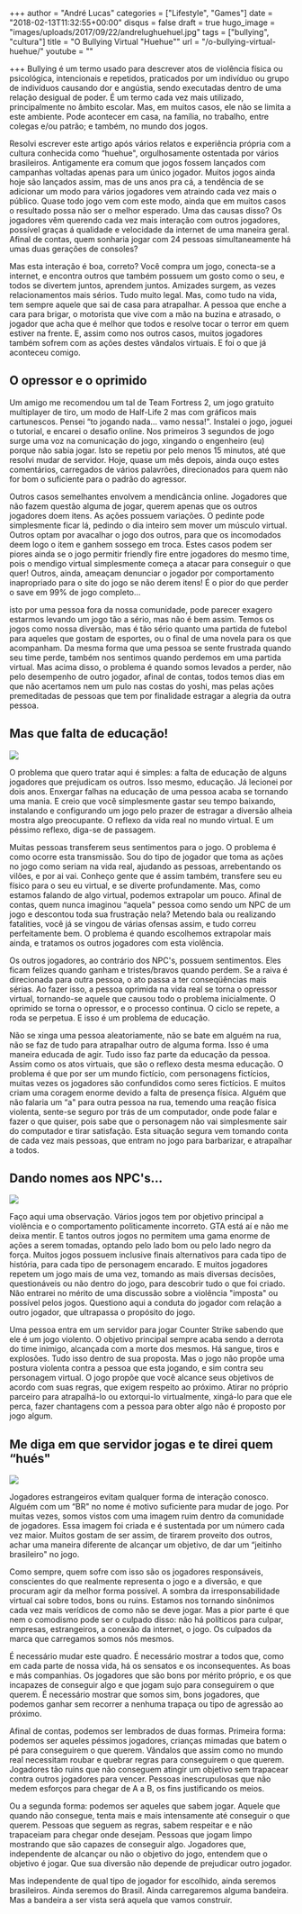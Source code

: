 +++
author = "André Lucas"
categories = ["Lifestyle", "Games"]
date = "2018-02-13T11:32:55+00:00"
disqus = false
draft = true
hugo_image = "images/uploads/2017/09/22/andrelughuehuel.jpg"
tags = ["bullying", "cultura"]
title = "O Bullying Virtual \"Huehue\""
url = "/o-bullying-virtual-huehue/"
youtube = ""

+++
Bullying é um termo usado para descrever atos de violência física ou psicológica, intencionais e repetidos, praticados por um indivíduo ou grupo de indivíduos causando dor e angústia, sendo executadas dentro de uma relação desigual de poder. É um termo cada vez mais utilizado, principalmente no âmbito escolar. Mas, em muitos casos, ele não se limita a este ambiente. Pode acontecer em casa, na família, no trabalho, entre colegas e/ou patrão; e também, no mundo dos jogos.

Resolvi escrever este artigo após vários relatos e experiência própria com a cultura conhecida como “huehue", orgulhosamente ostentada por vários brasileiros. Antigamente era comum que jogos fossem lançados com campanhas voltadas apenas para um único jogador. Muitos jogos ainda hoje são lançados assim, mas de uns anos pra cá, a tendência de se adicionar um modo para vários jogadores vem atraindo cada vez mais o público. Quase todo jogo vem com este modo, ainda que em muitos casos o resultado possa não ser o melhor esperado. Uma das causas disso? Os jogadores vêm querendo cada vez mais interação com outros jogadores, possível graças á qualidade e velocidade da internet de uma maneira geral. Afinal de contas, quem sonharia jogar com 24 pessoas simultaneamente há umas duas gerações de consoles?

Mas esta interação é boa, correto? Você compra um jogo, conecta-se a internet, e encontra outros que também possuem um gosto como o seu, e todos se divertem juntos, aprendem juntos. Amizades surgem, as vezes relacionamentos mais sérios. Tudo muito legal. Mas, como tudo na vida, tem sempre aquele que sai de casa para atrapalhar. A pessoa que enche a cara para brigar, o motorista que vive com a mão na buzina e atrasado, o jogador que acha que é melhor que todos e resolve tocar o terror em quem estiver na frente. E, assim como nos outros casos, muitos jogadores também sofrem com as ações destes vândalos virtuais. E foi o que já aconteceu comigo.

## O opressor e o oprimido

Um amigo me recomendou um tal de Team Fortress 2, um jogo gratuito multiplayer de tiro, um modo de Half-Life 2 mas com gráficos mais cartunescos. Pensei “to jogando nada... vamo nessa!". Instalei o jogo, joguei o tutorial, e encarei o desafio online. Nos primeiros 3 segundos de jogo surge uma voz na comunicação do jogo, xingando o engenheiro (eu) porque não sabia jogar. Isto se repetiu por pelo menos 15 minutos, até que resolvi mudar de servidor. Hoje, quase um mês depois, ainda ouço estes comentários, carregados de vários palavrões, direcionados para quem não for bom o suficiente para o padrão do agressor.

Outros casos semelhantes envolvem a mendicância online. Jogadores que não fazem questão alguma de jogar, querem apenas que os outros jogadores doem itens. As ações possuem variações. O pedinte pode simplesmente ficar lá, pedindo o dia inteiro sem mover um músculo virtual. Outros optam por avacalhar o jogo dos outros, para que os incomodados deem logo o item e ganhem sossego em troca. Estes casos podem ser piores ainda se o jogo permitir friendly fire entre jogadores do mesmo time, pois o mendigo virtual simplesmente começa a atacar para conseguir o que quer! Outros, ainda, ameaçam denunciar o jogador por comportamento inapropriado para o site do jogo se não derem itens! É o pior do que perder o save em 99% de jogo completo...

isto por uma pessoa fora da nossa comunidade, pode parecer exagero estarmos levando um jogo tão a sério, mas não é bem assim. Temos os jogos como nossa diversão, mas é tão sério quanto uma partida de futebol para aqueles que gostam de esportes, ou o final de uma novela para os que acompanham. Da mesma forma que uma pessoa se sente frustrada quando seu time perde, também nos sentimos quando perdemos em uma partida virtual. Mas acima disso, o problema é quando somos levados a perder, não pelo desempenho de outro jogador, afinal de contas, todos temos dias em que não acertamos nem um pulo nas costas do yoshi, mas pelas ações premeditadas de pessoas que tem por finalidade estragar a alegria da outra pessoa.

## Mas que falta de educação!

<img src="images/uploads/2017/09/22/andrelugFarCry3VaasTeaser.jpg" class=" forestry--none" style="float: none;">

O problema que quero tratar aqui é simples: a falta de educação de alguns jogadores que prejudicam os outros. Isso mesmo, educação. Já lecionei por dois anos. Enxergar falhas na educação de uma pessoa acaba se tornando uma mania. E creio que você simplesmente gastar seu tempo baixando, instalando e configurando um jogo pelo prazer de estragar a diversão alheia mostra algo preocupante. O reflexo da vida real no mundo virtual. E um péssimo reflexo, diga-se de passagem.

Muitas pessoas transferem seus sentimentos para o jogo. O problema é como ocorre esta transmissão. Sou do tipo de jogador que toma as ações no jogo como seriam na vida real, ajudando as pessoas, arrebentando os vilões, e por ai vai. Conheço gente que é assim também, transfere seu eu físico para o seu eu virtual, e se diverte profundamente. Mas, como estamos falando de algo virtual, podemos extrapolar um pouco. Afinal de contas, quem nunca imaginou “aquela" pessoa como sendo um NPC de um jogo e descontou toda sua frustração nela? Metendo bala ou realizando fatalities, você já se vingou de várias ofensas assim, e tudo correu perfeitamente bem. O problema é quando escolhemos extrapolar mais ainda, e tratamos os outros jogadores com esta violência.

Os outros jogadores, ao contrário dos NPC's, possuem sentimentos. Eles ficam felizes quando ganham e tristes/bravos quando perdem. Se a raiva é direcionada para outra pessoa, o ato passa a ter conseqüências mais sérias. Ao fazer isso, a pessoa oprimida na vida real se torna o opressor virtual, tornando-se aquele que causou todo o problema inicialmente. O oprimido se torna o opressor, e o processo continua. O ciclo se repete, a roda se perpetua. E isso é um problema de educação.

Não se xinga uma pessoa aleatoriamente, não se bate em alguém na rua, não se faz de tudo para atrapalhar outro de alguma forma. Isso é uma maneira educada de agir. Tudo isso faz parte da educação da pessoa. Assim como os atos virtuais, que são o reflexo desta mesma educação. O problema é que por ser um mundo fictício, com personagens fictícios, muitas vezes os jogadores são confundidos como seres fictícios. E muitos criam uma coragem enorme devido a falta de presença física. Alguém que não falaria um “a" para outra pessoa na rua, temendo uma reação física violenta, sente-se seguro por trás de um computador, onde pode falar e fazer o que quiser, pois sabe que o personagem não vai simplesmente sair do computador e tirar satisfação. Esta situação segura vem tomando conta de cada vez mais pessoas, que entram no jogo para barbarizar, e atrapalhar a todos.

## Dando nomes aos NPC's...

<img src="images/uploads/2017/09/22/andrelugwallpaper_duke_nukem_forever_03_1680x1050.jpg" class=" forestry--none" style="float: none;">

Faço aqui uma observação. Vários jogos tem por objetivo principal a violência e o comportamento politicamente incorreto. GTA está aí e não me deixa mentir. E tantos outros jogos no permitem uma gama enorme de ações a serem tomadas, optando pelo lado bom ou pelo lado negro da força. Muitos jogos possuem inclusive finais alternativos para cada tipo de história, para cada tipo de personagem encarado. E muitos jogadores repetem um jogo mais de uma vez, tomando as mais diversas decisões, questionáveis ou não dentro do jogo, para descobrir tudo o que foi criado. Não entrarei no mérito de uma discussão sobre a violência "imposta" ou possível pelos jogos. Questiono aqui a conduta do jogador com relação a outro jogador, que ultrapassa o propósito do jogo.

Uma pessoa entra em um servidor para jogar Counter Strike sabendo que ele é um jogo violento. O objetivo principal sempre acaba sendo a derrota do time inimigo, alcançada com a morte dos mesmos. Há sangue, tiros e explosões. Tudo isso dentro de sua proposta. Mas o jogo não propõe uma postura violenta contra a pessoa que esta jogando, e sim contra seu personagem virtual. O jogo propõe que você alcance seus objetivos de acordo com suas regras, que exigem respeito ao próximo. Atirar no próprio parceiro para atrapalhá-lo ou extorqui-lo virtualmente, xingá-lo para que ele perca, fazer chantagens com a pessoa para obter algo não é proposto por jogo algum.

## **Me diga em que servidor jogas e te direi quem “hués"**

<img src="images/uploads/2017/09/22/andrelugtf2_server_browser.png" class=" forestry--none" style="float: none;">

Jogadores estrangeiros evitam qualquer forma de interação conosco. Alguém com um “BR" no nome é motivo suficiente para mudar de jogo. Por muitas vezes, somos vistos com uma imagem ruim dentro da comunidade de jogadores. Essa  imagem foi criada e é sustentada por um número cada vez maior. Muitos gostam de ser assim, de tirarem proveito dos outros, achar uma maneira diferente de alcançar um objetivo, de dar um “jeitinho brasileiro" no jogo.

Como sempre, quem sofre com isso são os jogadores responsáveis, conscientes do que realmente representa o jogo e a diversão, e que procuram agir da melhor forma possível. A sombra da irresponsabilidade virtual cai sobre todos, bons ou ruins. Estamos nos tornando sinônimos cada vez mais verídicos de como não se deve jogar. Mas a pior parte é que nem o comodismo pode ser o culpado disso: não há políticos para culpar, empresas, estrangeiros, a conexão da internet, o jogo. Os culpados da marca que carregamos somos nós mesmos.

É necessário mudar este quadro. É necessário mostrar a todos que, como em cada parte de nossa vida, há os sensatos e os inconsequentes. As boas e más companhias. Os jogadores que são bons por mérito próprio, e os que incapazes de conseguir algo e que jogam sujo para conseguirem o que querem. É necessário mostrar que somos sim, bons jogadores, que podemos ganhar sem recorrer a nenhuma trapaça ou tipo de agressão ao próximo.

Afinal de contas, podemos ser lembrados de duas formas. Primeira forma: podemos ser aqueles péssimos jogadores, crianças mimadas que batem o pé para conseguirem o que querem. Vândalos que assim como no mundo real necessitam roubar e quebrar regras para conseguirem o que querem. Jogadores tão ruins que não conseguem atingir um objetivo sem trapacear contra outros jogadores para vencer. Pessoas inescrupulosas que não medem esforços para chegar de A a B, os fins justificando os meios.

Ou a segunda forma: podemos ser aqueles que sabem jogar. Aquele que quando não consegue, tenta mais e mais intensamente até conseguir o que querem. Pessoas que seguem as regras, sabem respeitar e e não trapaceiam para chegar onde desejam. Pessoas que jogam limpo mostrando que são capazes de conseguir algo. Jogadores que, independente de alcançar ou não o objetivo do jogo, entendem que o objetivo é jogar. Que sua diversão não depende de prejudicar outro jogador.

Mas independente de qual tipo de jogador for escolhido, ainda seremos brasileiros. Ainda seremos do Brasil. Ainda carregaremos alguma bandeira. Mas a bandeira a ser vista será aquela que vamos construir.